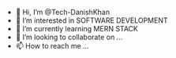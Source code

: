- 👋 Hi, I’m @Tech-DanishKhan
- 👀 I’m interested in SOFTWARE DEVELOPMENT
- 🌱 I’m currently learning MERN STACK
- 💞️ I’m looking to collaborate on ...
- 📫 How to reach me ...

<!---
Tech-DanishKhan/Tech-DanishKhan is a ✨ special ✨ repository because its `README.md` (this file) appears on your GitHub profile.
You can click the Preview link to take a look at your changes.
--->
